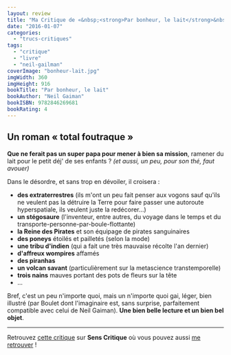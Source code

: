```yaml
---
layout: review
title: "Ma Critique de «&nbsp;<strong>Par bonheur, le lait</strong>&nbsp;» de <em>Neil Gaiman<em>, illustré par <em>Boulet</em>"
date: "2016-01-07"
categories: 
  - "trucs-critiques"
tags: 
  - "critique"
  - "livre"
  - "neil-gailman"
coverImage: "bonheur-lait.jpg"
imgWidth: 360
imgHeight: 916
bookTitle: "Par bonheur, le lait"
bookAuthor: "Neil Gaiman"
bookISBN: 9782846269681  
bookRating: 4
---
```


## Un roman « total foutraque »

**Que ne ferait pas un super papa pour mener à bien sa mission**, ramener du lait pour le petit déj' de ses enfants ? _(et aussi, un peu, pour son thé, faut avouer)_

Dans le désordre, et sans trop en dévoiler, il croisera :

- **des extraterrestres** (ils m'ont un peu fait penser aux vogons sauf qu'ils ne veulent pas la détruire la Terre pour faire passer une autoroute hyperspatiale, ils veulent juste la redécorer...)
- **un stégosaure** (l'inventeur, entre autres, du voyage dans le temps et du transporte-personne-par-boule-flottante)
- **la Reine des Pirates** et son équipage de pirates sanguinaires
- **des poneys** étoilés et pailletés (selon la mode)
- **une tribu d'indien** (qui a fait une très mauvaise récolte l'an dernier)
- **d'affreux wompires** affamés
- **des piranhas**
- **un volcan savant** (particulièrement sur la metascience transtemporelle)
- **trois nains** mauves portant des pots de fleurs sur la tête
- ...

Bref, c'est un peu n'importe quoi, mais un n'importe quoi gai, léger, bien illustré (par Boulet dont l'imaginaire est, sans surprise, parfaitement compatible avec celui de Neil Gaiman). **Une bien belle lecture et un bien bel objet**.

* * *

Retrouvez [cette critique](http://www.senscritique.com/livre/Par_bonheur_le_lait/critique/79567287) sur **Sens Critique** où vous pouvez aussi [me retrouver](http://www.senscritique.com/Arnaud_Malon) !
